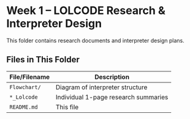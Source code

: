# Week 1 – LOLCODE Research & Interpreter Design

This folder contains research documents and interpreter design plans.

## Files in This Folder

| File/Filename          | Description                                    |
|------------------------|------------------------------------------------|
| `Flowchart/`           | Diagram of interpreter structure               |
| `*_Lolcode`            | Individual 1-page research summaries           |
| `README.md`            | This file        
